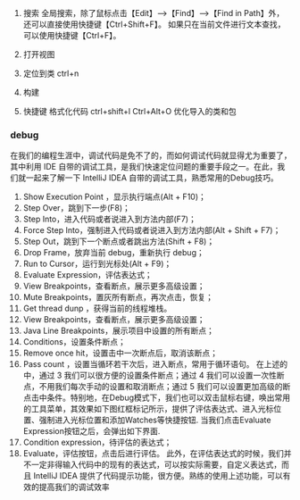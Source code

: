 1.  搜索
    全局搜索，除了鼠标点击【Edit】-->【Find】-->【Find in Path】外，还可以直接使用快捷键【Ctrl+Shift+F】。
    如果只在当前文件进行文本查找，可以使用快捷键【Ctrl+F】。
2.  打开视图

3.  定位到类
    ctrl+n
4.  构建

5.  快捷键
    格式化代码 ctrl+shift+l
    Ctrl+Alt+O 优化导入的类和包
### debug
在我们的编程生涯中，调试代码是免不了的，而如何调试代码就显得尤为重要了，其中利用 IDE 自带的调试工具，是我们快速定位问题的重要手段之一。在此，我们就一起来了解一下 IntelliJ IDEA 自带的调试工具，熟悉常用的Debug技巧。
 1. Show Execution Point ，显示执行端点(Alt + F10)；
 2. Step Over，跳到下一步(F8)；
 3. Step Into，进入代码或者说进入到方法内部(F7)；
 4. Force Step Into，强制进入代码或者说进入到方法内部(Alt + Shift + F7)；
 5. Step Out，跳到下一个断点或者跳出方法(Shift + F8)；
 6. Drop Frame，放弃当前 debug，重新执行 debug；
 7. Run to Cursor，运行到光标处(Alt + F9)；
 8. Evaluate Expression，评估表达式；
 9. View Breakpoints，查看断点，展示更多高级设置；
 10. Mute Breakpoints，置灰所有断点，再次点击，恢复；
 11. Get thread dunp ，获得当前的线程堆栈。
 12. View Breakpoints，查看断点，展示更多高级设置；
 13. Java Line Breakpoints，展示项目中设置的所有断点；
 14. Conditions，设置条件断点；
 15. Remove once hit，设置击中一次断点后，取消该断点；
 16. Pass count ，设置当循环若干次后，进入断点，常用于循环语句。
在上述的中，通过  3 我们可以很方便的设置条件断点；通过  4 我们可以设置一次性断点，不用我们每次手动的设置和取消断点；通过  5 我们可以设置更加高级的断点击中条件。特别地，在Debug模式下，我们也可以双击鼠标右键，唤出常用的工具菜单，其效果如下图红框标记所示，提供了评估表达式、进入光标位置、强制进入光标位置和添加Watches等快捷按钮. 
当我们点击Evaluate Expression按钮之后，会弹出如下界面. 
 17. Condition expression，待评估的表达式；
 18. Evaluate，评估按钮，点击后进行评估。
此外，在评估表达式的时候，我们并不一定非得输入代码中的现有的表达式，可以按实际需要，自定义表达式，而且 IntelliJ IDEA 提供了代码提示功能，很方便。熟练的使用上述功能，可以有效的提高我们的调试效率